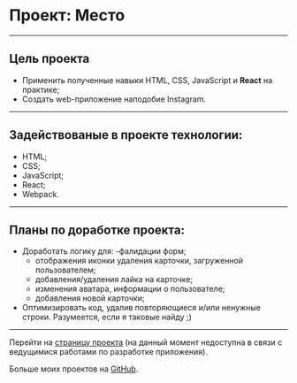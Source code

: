 # Проект: Место

---

## Цель проекта

- Применить полученные навыки HTML, CSS, JavaScript и **React** на практике;
- Создать web-приложение наподобие Instagram.

---

## Задействованые в проекте технологии:

- HTML;
- CSS;
- JavaScript;
- React;
- Webpack.

---

## Планы по доработке проекта:

- Доработать логику для:
    -фалидации форм;
    - отображения иконки удаления карточки, загруженной пользователем;
    - добавления/удаления лайка на карточке;
    - изменения аватара, информации о пользователе;
    - добавления новой карточки;
- Оптимизировать код, удалив повторяющиеся и/или ненужные строки. Разумеется, если я таковые найду ;)

---

Перейти на [страницу проекта](https://sergeyladorski.github.io/mesto-react/) (на данный момент недоступна в связи с ведущимися работами по разработке приложения).

Больше моих проектов на [GitHub](https://github.com/sergeyladorski).
